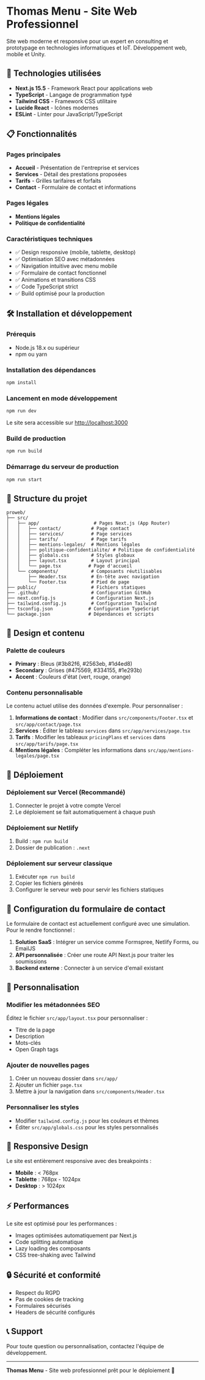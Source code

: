 # Thomas Menu - Site Web Professionnel

Site web moderne et responsive pour un expert en consulting et prototypage en technologies informatiques et IoT. Développement web, mobile et Unity.

## 🚀 Technologies utilisées

- **Next.js 15.5** - Framework React pour applications web
- **TypeScript** - Langage de programmation typé
- **Tailwind CSS** - Framework CSS utilitaire
- **Lucide React** - Icônes modernes
- **ESLint** - Linter pour JavaScript/TypeScript

## 📋 Fonctionnalités

### Pages principales
- **Accueil** - Présentation de l'entreprise et services
- **Services** - Détail des prestations proposées
- **Tarifs** - Grilles tarifaires et forfaits
- **Contact** - Formulaire de contact et informations

### Pages légales
- **Mentions légales**
- **Politique de confidentialité**

### Caractéristiques techniques
- ✅ Design responsive (mobile, tablette, desktop)
- ✅ Optimisation SEO avec métadonnées
- ✅ Navigation intuitive avec menu mobile
- ✅ Formulaire de contact fonctionnel
- ✅ Animations et transitions CSS
- ✅ Code TypeScript strict
- ✅ Build optimisé pour la production

## 🛠️ Installation et développement

### Prérequis
- Node.js 18.x ou supérieur
- npm ou yarn

### Installation des dépendances
```bash
npm install
```

### Lancement en mode développement
```bash
npm run dev
```
Le site sera accessible sur [http://localhost:3000](http://localhost:3000)

### Build de production
```bash
npm run build
```

### Démarrage du serveur de production
```bash
npm run start
```

## 📁 Structure du projet

```
proweb/
├── src/
│   ├── app/                    # Pages Next.js (App Router)
│   │   ├── contact/           # Page contact
│   │   ├── services/          # Page services
│   │   ├── tarifs/            # Page tarifs
│   │   ├── mentions-legales/  # Mentions légales
│   │   ├── politique-confidentialite/ # Politique de confidentialité
│   │   ├── globals.css        # Styles globaux
│   │   ├── layout.tsx         # Layout principal
│   │   └── page.tsx          # Page d'accueil
│   └── components/            # Composants réutilisables
│       ├── Header.tsx         # En-tête avec navigation
│       └── Footer.tsx         # Pied de page
├── public/                    # Fichiers statiques
├── .github/                   # Configuration GitHub
├── next.config.js             # Configuration Next.js
├── tailwind.config.js         # Configuration Tailwind
├── tsconfig.json             # Configuration TypeScript
└── package.json              # Dépendances et scripts
```

## 🎨 Design et contenu

### Palette de couleurs
- **Primary** : Bleus (#3b82f6, #2563eb, #1d4ed8)
- **Secondary** : Grises (#475569, #334155, #1e293b)
- **Accent** : Couleurs d'état (vert, rouge, orange)

### Contenu personnalisable
Le contenu actuel utilise des données d'exemple. Pour personnaliser :

1. **Informations de contact** : Modifier dans `src/components/Footer.tsx` et `src/app/contact/page.tsx`
2. **Services** : Éditer le tableau `services` dans `src/app/services/page.tsx`
3. **Tarifs** : Modifier les tableaux `pricingPlans` et `services` dans `src/app/tarifs/page.tsx`
4. **Mentions légales** : Compléter les informations dans `src/app/mentions-legales/page.tsx`

## 🚀 Déploiement

### Déploiement sur Vercel (Recommandé)
1. Connecter le projet à votre compte Vercel
2. Le déploiement se fait automatiquement à chaque push

### Déploiement sur Netlify
1. Build : `npm run build`
2. Dossier de publication : `.next`

### Déploiement sur serveur classique
1. Exécuter `npm run build`
2. Copier les fichiers générés
3. Configurer le serveur web pour servir les fichiers statiques

## 📧 Configuration du formulaire de contact

Le formulaire de contact est actuellement configuré avec une simulation. Pour le rendre fonctionnel :

1. **Solution SaaS** : Intégrer un service comme Formspree, Netlify Forms, ou EmailJS
2. **API personnalisée** : Créer une route API Next.js pour traiter les soumissions
3. **Backend externe** : Connecter à un service d'email existant

## 🔧 Personnalisation

### Modifier les métadonnées SEO
Éditez le fichier `src/app/layout.tsx` pour personnaliser :
- Titre de la page
- Description
- Mots-clés
- Open Graph tags

### Ajouter de nouvelles pages
1. Créer un nouveau dossier dans `src/app/`
2. Ajouter un fichier `page.tsx`
3. Mettre à jour la navigation dans `src/components/Header.tsx`

### Personnaliser les styles
- Modifier `tailwind.config.js` pour les couleurs et thèmes
- Éditer `src/app/globals.css` pour les styles personnalisés

## 📱 Responsive Design

Le site est entièrement responsive avec des breakpoints :
- **Mobile** : < 768px
- **Tablette** : 768px - 1024px
- **Desktop** : > 1024px

## ⚡ Performances

Le site est optimisé pour les performances :
- Images optimisées automatiquement par Next.js
- Code splitting automatique
- Lazy loading des composants
- CSS tree-shaking avec Tailwind

## 🔒 Sécurité et conformité

- Respect du RGPD
- Pas de cookies de tracking
- Formulaires sécurisés
- Headers de sécurité configurés

## 📞 Support

Pour toute question ou personnalisation, contactez l'équipe de développement.

---

**Thomas Menu** - Site web professionnel prêt pour le déploiement 🚀

